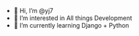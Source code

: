- 👋 Hi, I’m @yj7
- 👀 I’m interested in All things Development
- 🌱 I’m currently learning Django + Python
<!---
- 💞️ I’m looking to collaborate on ...
- 📫 How to reach me ...
yj7/yj7 is a ✨ special ✨ repository because its `README.md` (this file) appears on your GitHub profile.
You can click the Preview link to take a look at your changes.
--->
